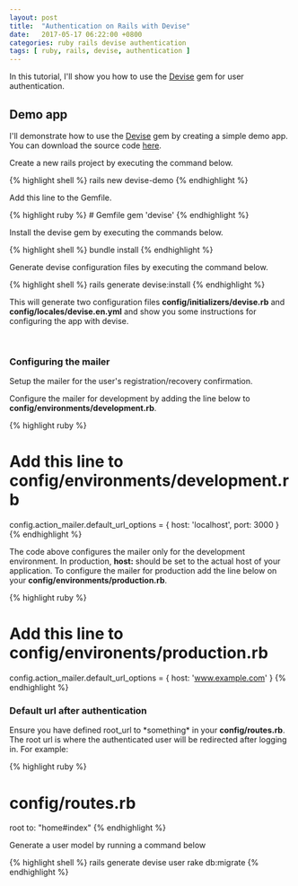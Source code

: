 ```yaml
---
layout: post
title:  "Authentication on Rails with Devise"
date:   2017-05-17 06:22:00 +0800
categories: ruby rails devise authentication
tags: [ ruby, rails, devise, authentication ]
---
```

<p>In this tutorial, I'll show you how to use the <a href="https://github.com/plataformatec/devise">Devise</a>
gem for user authentication.</p>

<h2>Demo app</h2>
<p>I'll demonstrate how to use the <a href="https://github.com/plataformatec/devise">Devise</a>
gem by creating a simple demo app. You can download the source code
<a href="https://github.com/EmmanuelCorrales/rails-friendly_id-example">here</a>.<p>
<p>Create a new rails project by executing the command below.</p>

{% highlight shell %}
rails new devise-demo
{% endhighlight %}

<p>Add this line to the Gemfile.</p>
{% highlight ruby %}
# Gemfile
gem 'devise'
{% endhighlight %}

<p>Install the devise gem by executing the commands below.</p>

{% highlight shell %}
bundle install
{% endhighlight %}

<p>Generate devise configuration files by executing the command below.</p>

{% highlight shell %}
rails generate devise:install
{% endhighlight %}

<p>This will generate two configuration files <b>config/initializers/devise.rb</b>
and <b>config/locales/devise.en.yml</b> and show you some instructions for configuring
the app with devise.</p>
<br/>

<h3>Configuring the mailer</h3>
<p>Setup the mailer for the user's registration/recovery confirmation.<p>

<p>Configure the mailer for development by adding the line below to
<b>config/environments/development.rb</b>.</p>

{% highlight ruby %}
# Add this line to config/environments/development.rb
config.action_mailer.default_url_options = { host: 'localhost', port: 3000 }
{% endhighlight %}

<p>The code above configures the mailer only for the development environment. In production,
<b>host:</b> should be set to the actual host of your application. To configure the mailer
for production add the line below on your <b>config/environments/production.rb</b>.</p>

{% highlight ruby %}
# Add this line to config/environents/production.rb
config.action_mailer.default_url_options = { host: 'www.example.com' }
{% endhighlight %}
<br/>

<h3>Default url after authentication</h3>
<p>Ensure you have defined root_url to *something* in your <b>config/routes.rb</b>.
The root url is where the authenticated user will be redirected after logging in.
For example:</p>

{% highlight ruby %}
# config/routes.rb
root to: "home#index"
{% endhighlight %}

<p>Generate a user model by running a command below</p>

{% highlight shell %}
rails generate devise user
rake db:migrate
{% endhighlight %}
